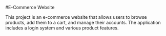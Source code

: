  #E-Commerce Website

This project is an e-commerce website that allows users to browse products, add them to a cart, and manage their accounts. 
The application includes a login system and various product features.
